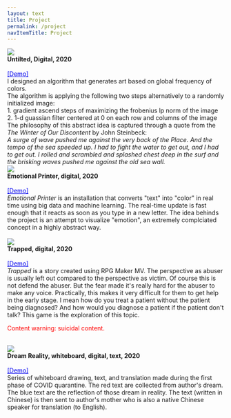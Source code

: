 ```yaml
---
layout: text
title: Project
permalink: /project
navItemTitle: Project
---
```

<!-- 
<style type="text/css"> .post-container{
    margin: 20px 20px 0 0;  
    /*border:5px solid #333;*/
    width:65vw;
    overflow:hidden;
}

.post-thumb img {
	margin: 0px 20px 0 0;  
    float: left;
    clear:left;
    width:17vw;
    height:17vw;
    /*border:1px solid red;*/
}
.post-thumb_2 img {
  margin: 0px 20px 0 0;  
    float: left;
    clear:left;
    width:17.5vw;
    height:13vw;
    /*border:1px solid red;*/
}

.post-title {
     /*float:left;   */
    /*margin-left:10px;*/
    /*font-weight: bold;*/
    display: inline;
    font-family: "Times New Roman", Times, serif;
}
.description {
     /*float:left;   */
    /*margin-left:10px;*/
    /*font-weight: bold;*/
    display: inline;
    font-family: "Times New Roman", Times, serif;
    line-height: 1.6;
}

.post-content {
    /*float:right;*/
}</style> -->

<div class="post-container">                
   <div class="post-thumb"><img src="/assets/images/project/Picture1.png" /></div>
   <div class="post-title" style="font-weight: bold">Untilted, Digital, 2020</div><br>
    <a style= "color: #0000EE" href="https://zeyuyun1.github.io/project1/">[Demo]</a> <br>
	<div class="description" > I designed an algorithm that generates art based on global frequency of colors. <br>
    The algorithm is applying the following two steps alternatively to a randomly initialized image: <br>
    1. gradient ascend steps of maximizing the frobenius lp norm of the image <br>
    2. 1-d guassian filter centered at 0 on each row and columns of the image <br>
    The philosophy of this abstract idea is captured through a quote from the <i>The Winter of Our Discontent</i> by John Steinbeck: <br>
  <i>A surge of wave pushed me against the very back of the Place. And the tempo of the sea speeded up. I had to fight the water to get out, and I had to get out. I rolled and scrambled and splashed chest deep in the surf and the brisking waves pushed me against the old sea wall. </i>
 </div>
 <div class="post-container">                
   <div class="post-thumb"><img src="/assets/images/project/Picture2.png" /></div>
   <div class="post-title" style="font-weight: bold">Emotional Printer, digital, 2020</div><br>
    <a style= "color: #0000EE" href="https://zeyuyun1.github.io/emotional_printer/">[Demo]</a> <br>
  <div class="description" > <i>Emotional Printer</i> is an installation that converts "text" into "color" in real time using big data and machine learning. The real-time update is fast enough that it reacts as soon as you type in a new letter. The idea behinds the project is an attempt to visualize "emotion", an extremely complciated concept in a highly abstract way. 
 </div>

 <div class="post-container">      
 <br>          
   <div class="post-thumb"><img src="/assets/images/project/Picture3.png" /></div>
   <div class="post-title" style="font-weight: bold">Trapped, digital, 2020</div><br>
    <a style= "color: #0000EE" href="https://zeyuyun1.github.io/game1/">[Demo]</a> <br>
  <div class="description" > <i>Trapped</i> is a story created using RPG Maker MV. The perspective as abuser is usually left out compared to the perspective as victim. Of course this is not defend the abuser. But the fear made it's really hard for the abuser to make any voice. Practically, this makes it very difficult for them to get help in the early stage. I mean how do you treat a patient without the patient being diagnosed? And how would you diagnose a patient if the patient don't talk? This game is the exploration of this topic. 
  <p style = "color: red">Content warning: suicidal content.</p>
 </div>

 <div class="post-container">      
 <br>          
   <div class="post-thumb_2" ><img src="/assets/images/dream_reality/3.jpg" /></div>
   <div class="post-title" style="font-weight: bold">Dream Reality, whiteboard, digital, text, 2020</div><br>
    <a style= "color: #0000EE" href="https://zeyuyun1.github.io/dream_reality">[Demo]</a> <br>
  <div class="description" > Series of whiteboard drawing, text, and translation made during the first phase of COVID quarantine. The red text are collected from author's dream. The blue text are the reflection of those dream in reality. The text (written in Chinese) is then sent to author's mother who is also a native Chinese speaker for translation (to English). 
 </div>



   <!-- <p style="display:inline">post description descrietc etc</p> -->
   <!-- <p>post description descrietc etc</p> -->
</div>
